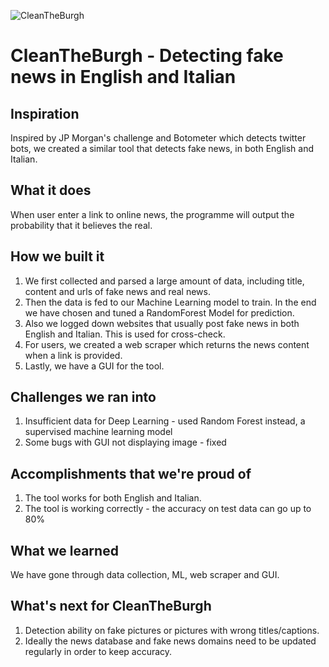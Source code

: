 ![CleanTheBurgh](https://raw.githubusercontent.com/universvm/news_hackathon/master/logo.png "CleanTheBurgh")

# CleanTheBurgh - Detecting fake news in English and Italian

## Inspiration

Inspired by JP Morgan's challenge and Botometer which detects twitter bots, we created a similar tool that detects fake news, in both English and Italian.

## What it does

When user enter a link to online news, the programme will output the probability that it believes the real.

## How we built it

1. We first collected and parsed a large amount of data, including title, content and urls of fake news and real news. 
2. Then the data is fed to our Machine Learning model to train. In the end we have chosen and tuned a RandomForest Model for prediction. 
3. Also we logged down websites that usually post fake news in both English and Italian. This is used for cross-check.
4. For users, we created a web scraper which returns the news content when a link is provided. 
5. Lastly, we have a GUI for the tool.

## Challenges we ran into
1. Insufficient data for Deep Learning - used Random Forest instead, a supervised machine learning model
2. Some bugs with GUI not displaying image - fixed

## Accomplishments that we're proud of

1. The tool works for both English and Italian.
2. The tool is working correctly - the accuracy on test data can go up to 80%

## What we learned

We have gone through data collection, ML, web scraper and GUI.

## What's next for CleanTheBurgh
1. Detection ability on fake pictures or pictures with wrong titles/captions.
2. Ideally the news database and fake news domains need to be updated regularly in order to keep accuracy.

